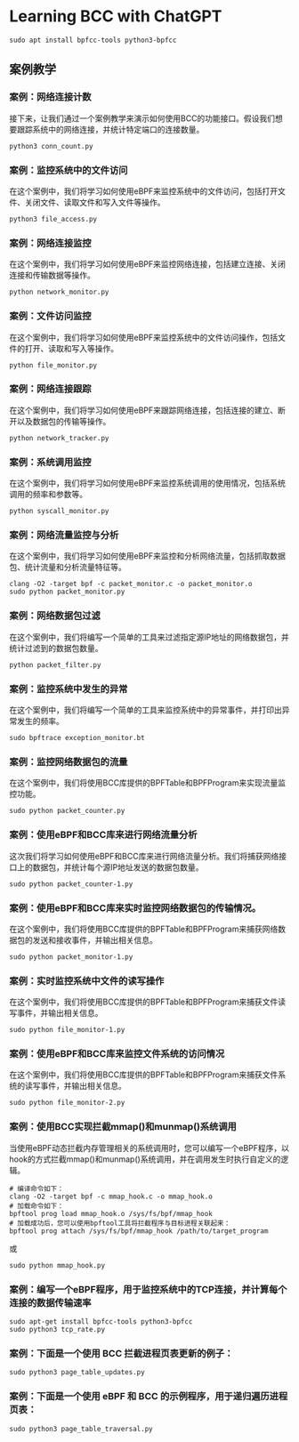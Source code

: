 # Learning BCC with ChatGPT
```
sudo apt install bpfcc-tools python3-bpfcc
```
## 案例教学
### 案例：网络连接计数

接下来，让我们通过一个案例教学来演示如何使用BCC的功能接口。假设我们想要跟踪系统中的网络连接，并统计特定端口的连接数量。
```
python3 conn_count.py
```

### 案例：监控系统中的文件访问

在这个案例中，我们将学习如何使用eBPF来监控系统中的文件访问，包括打开文件、关闭文件、读取文件和写入文件等操作。
```
python3 file_access.py
```

### 案例：网络连接监控

在这个案例中，我们将学习如何使用eBPF来监控网络连接，包括建立连接、关闭连接和传输数据等操作。
```
python network_monitor.py
```

### 案例：文件访问监控

在这个案例中，我们将学习如何使用eBPF来监控系统中的文件访问操作，包括文件的打开、读取和写入等操作。
```
python file_monitor.py
```

### 案例：网络连接跟踪

在这个案例中，我们将学习如何使用eBPF来跟踪网络连接，包括连接的建立、断开以及数据包的传输等操作。
```
python network_tracker.py
```

### 案例：系统调用监控

在这个案例中，我们将学习如何使用eBPF来监控系统调用的使用情况，包括系统调用的频率和参数等。
```
python syscall_monitor.py
```

### 案例：网络流量监控与分析

在这个案例中，我们将学习如何使用eBPF来监控和分析网络流量，包括抓取数据包、统计流量和分析流量特征等。
```
clang -O2 -target bpf -c packet_monitor.c -o packet_monitor.o
sudo python packet_monitor.py
```

### 案例：网络数据包过滤

在这个案例中，我们将编写一个简单的工具来过滤指定源IP地址的网络数据包，并统计过滤到的数据包数量。
```
python packet_filter.py
```

### 案例：监控系统中发生的异常

在这个案例中，我们将编写一个简单的工具来监控系统中的异常事件，并打印出异常发生的频率。
```
sudo bpftrace exception_monitor.bt
```

### 案例：监控网络数据包的流量

在这个案例中，我们将使用BCC库提供的BPFTable和BPFProgram来实现流量监控功能。
```
sudo python packet_counter.py
```

### 案例：使用eBPF和BCC库来进行网络流量分析
这次我们将学习如何使用eBPF和BCC库来进行网络流量分析。我们将捕获网络接口上的数据包，并统计每个源IP地址发送的数据包数量。

```
sudo python packet_counter-1.py
```


### 案例：使用eBPF和BCC库来实时监控网络数据包的传输情况。
在这个案例中，我们将使用BCC库提供的BPFTable和BPFProgram来捕获网络数据包的发送和接收事件，并输出相关信息。

```
sudo python packet_monitor-1.py
```

### 案例：实时监控系统中文件的读写操作
在这个案例中，我们将使用BCC库提供的BPFTable和BPFProgram来捕获文件读写事件，并输出相关信息。

```
sudo python file_monitor-1.py
```

### 案例：使用eBPF和BCC库来监控文件系统的访问情况
在这个案例中，我们将使用BCC库提供的BPFTable和BPFProgram来捕获文件系统的读写事件，并输出相关信息。

```
sudo python file_monitor-2.py
```

### 案例：使用BCC实现拦截mmap()和munmap()系统调用
当使用eBPF动态拦截内存管理相关的系统调用时，您可以编写一个eBPF程序，以hook的方式拦截mmap()和munmap()系统调用，并在调用发生时执行自定义的逻辑。

```
# 编译命令如下：
clang -O2 -target bpf -c mmap_hook.c -o mmap_hook.o
# 加载命令如下：
bpftool prog load mmap_hook.o /sys/fs/bpf/mmap_hook
# 加载成功后，您可以使用bpftool工具将拦截程序与目标进程关联起来：
bpftool prog attach /sys/fs/bpf/mmap_hook /path/to/target_program
```
或
```
sudo python mmap_hook.py
```

### 案例：编写一个eBPF程序，用于监控系统中的TCP连接，并计算每个连接的数据传输速率

```
sudo apt-get install bpfcc-tools python3-bpfcc
sudo python3 tcp_rate.py
```

### 案例：下面是一个使用 BCC 拦截进程页表更新的例子：

```
sudo python3 page_table_updates.py
```

### 案例：下面是一个使用 eBPF 和 BCC 的示例程序，用于递归遍历进程页表：

```
sudo python3 page_table_traversal.py
```
